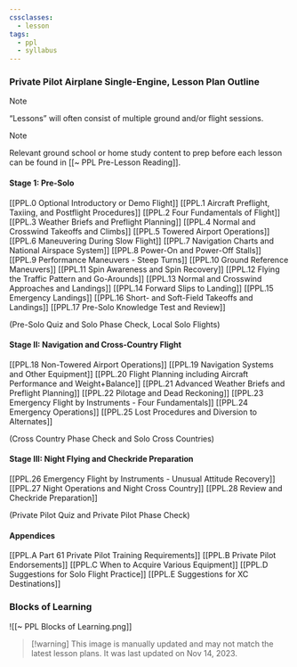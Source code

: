```yaml
---
cssclasses:
  - lesson
tags:
  - ppl
  - syllabus
---
```

### Private Pilot Airplane Single-Engine, Lesson Plan Outline
> [!note]
> “Lessons” will often consist of multiple ground and/or flight sessions.

> [!note]
> Relevant ground school or home study content to prep before each lesson can be found in [[~ PPL Pre-Lesson Reading]].

#### Stage 1: Pre-Solo
[[PPL.0 Optional Introductory or Demo Flight]]
[[PPL.1 Aircraft Preflight, Taxiing, and Postflight Procedures]]
[[PPL.2 Four Fundamentals of Flight]]
[[PPL.3 Weather Briefs and Preflight Planning]]
[[PPL.4 Normal and Crosswind Takeoffs and Climbs]]
[[PPL.5 Towered Airport Operations]]
[[PPL.6 Maneuvering During Slow Flight]]
[[PPL.7 Navigation Charts and National Airspace System]]
[[PPL.8 Power-On and Power-Off Stalls]]
[[PPL.9 Performance Maneuvers - Steep Turns]]
[[PPL.10 Ground Reference Maneuvers]]
[[PPL.11 Spin Awareness and Spin Recovery]]
[[PPL.12 Flying the Traffic Pattern and Go-Arounds]]
[[PPL.13 Normal and Crosswind Approaches and Landings]]
[[PPL.14 Forward Slips to Landing]]
[[PPL.15 Emergency Landings]]
[[PPL.16 Short- and Soft-Field Takeoffs and Landings]]
[[PPL.17 Pre-Solo Knowledge Test and Review]]

(Pre-Solo Quiz and Solo Phase Check, Local Solo Flights)

#### Stage II: Navigation and Cross-Country Flight
[[PPL.18 Non-Towered Airport Operations]]
[[PPL.19 Navigation Systems and Other Equipment]]
[[PPL.20 Flight Planning including Aircraft Performance and Weight+Balance]]
[[PPL.21 Advanced Weather Briefs and Preflight Planning]]
[[PPL.22 Pilotage and Dead Reckoning]]
[[PPL.23 Emergency Flight by Instruments - Four Fundamentals]]
[[PPL.24 Emergency Operations]]
[[PPL.25 Lost Procedures and Diversion to Alternates]]

(Cross Country Phase Check and Solo Cross Countries)

#### Stage III: Night Flying and Checkride Preparation
[[PPL.26 Emergency Flight by Instruments - Unusual Attitude Recovery]]
[[PPL.27 Night Operations and Night Cross Country]]
[[PPL.28 Review and Checkride Preparation]]

(Private Pilot Quiz and Private Pilot Phase Check)

#### Appendices
[[PPL.A Part 61 Private Pilot Training Requirements]]
[[PPL.B Private Pilot Endorsements]]
[[PPL.C When to Acquire Various Equipment]]
[[PPL.D Suggestions for Solo Flight Practice]]
[[PPL.E Suggestions for XC Destinations]]


### Blocks of Learning
![[~ PPL Blocks of Learning.png]]
> [!warning] This image is manually updated and may not match the latest lesson plans. It was last updated on Nov 14, 2023.

